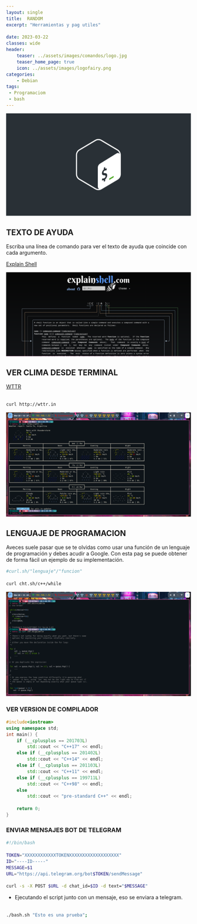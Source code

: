```yaml
---
layout: single
title:  RANDOM
excerpt: "Herramientas y pag utiles"

date: 2023-03-22
classes: wide
header:
    teaser: ../assets/images/comandos/logo.jpg
    teaser_home_page: true
    icon: ../assets/images/logofairy.png
categories:
    - Debian
tags:  
 - Programaciom
 - bash
---
```


![](../assets/images/comandos/logo.jpg)

## TEXTO DE AYUDA 

Escriba una línea de comando para ver el texto de ayuda que coincide con cada argumento. 


[Explain Shell](https://explainshell.com/)

![](../assets/images/comandos/comandos.png)

## VER CLIMA DESDE TERMINAL 

[WTTR](http://wttr.in)

```bash

curl http://wttr.in

```
![](../assets/images/comandos/wttr.png)

## LENGUAJE DE PROGRAMACION

Aveces suele pasar que se te olvidas como usar una función de un lenguaje de programación y debes acudir a Google. Con esta pag se puede obtener de forma fácil un ejemplo de su implementación.


```bash
#curl.sh/"lenguaje"/"funcion"

curl cht.sh/c++/while

```
![](../assets/images/comandos/cht.png)

### VER VERSION DE COMPILADOR 

```c++
#include<iostream>
using namespace std;
int main() {
    if (__cplusplus == 201703L)
        std::cout << "C++17" << endl;
    else if (__cplusplus == 201402L)
        std::cout << "C++14" << endl;
    else if (__cplusplus == 201103L)
        std::cout << "C++11" << endl;
    else if (__cplusplus == 199711L)
        std::cout << "C++98" << endl;
    else
        std::cout << "pre-standard C++" << endl;

    return 0;
}
```

### ENVIAR MENSAJES BOT DE TELEGRAM
```bash
#!/bin/bash

TOKEN="XXXXXXXXXXXXTOKENXXXXXXXXXXXXXXXXXXX"
ID="----ID-----"
MESSAGE=$1
URL="https://api.telegram.org/bot$TOKEN/sendMessage"

curl -s -X POST $URL -d chat_id=$ID -d text="$MESSAGE"


```

* Ejecutando el script junto con un mensaje, eso se enviara a telegram.

```bash

./bash.sh "Esto es una prueba";

```
